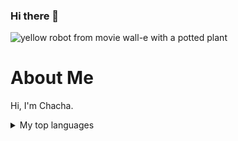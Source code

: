 ### Hi there 👋

<picture>
 <source media="(prefers-color-scheme: dark)" srcset="![lenin-estrada-OI1ToozsKBw-unsplash](https://github.com/raptorcastz/Raptorcastz/assets/123360400/7e967642-1e48-4a27-ac90-2a10f3216664)
">
 <source media="(prefers-color-scheme: light)" srcset="![jason-leung-81rOS-jYoJ8-unsplash](https://github.com/raptorcastz/Raptorcastz/assets/123360400/d2684f9b-1cdc-4c4f-99af-dee2a784cabc)
DE-IMAGE">
 <img alt="yellow robot from movie wall-e with a potted plant" src="![jason-leung-HBGYvOKXu8A-unsplash](https://github.com/raptorcastz/Raptorcastz/assets/123360400/ef5d7023-039b-48f8-af8f-28b5ed5a7627)
">
</picture>



<h1>About Me </h1>



Hi, I'm Chacha.

<details>
<summary>My top languages</summary>

| Rank | Languages |
|-----:|-----------|
|     1| HTML| CSS  |
|     2| Python     |
|     3| SQL        |
|     4|  C         |
|     5| Javascript |







<!--
**raptorcastz/Raptorcastz** is a ✨ _special_ ✨ repository because its `README.md` (this file) appears on your GitHub profile.

Here are some ideas to get you started:

- 🔭 I’m currently working on ...
- 🌱 I’m currently learning ...ALX SE
- 👯 I’m looking to collaborate on ...
- 🤔 I’m looking for help with ...
- 💬 Ask me about ...
- 📫 How to reach me: ...
- 😄 Pronouns: ...
- ⚡ Fun fact: ...
-->

